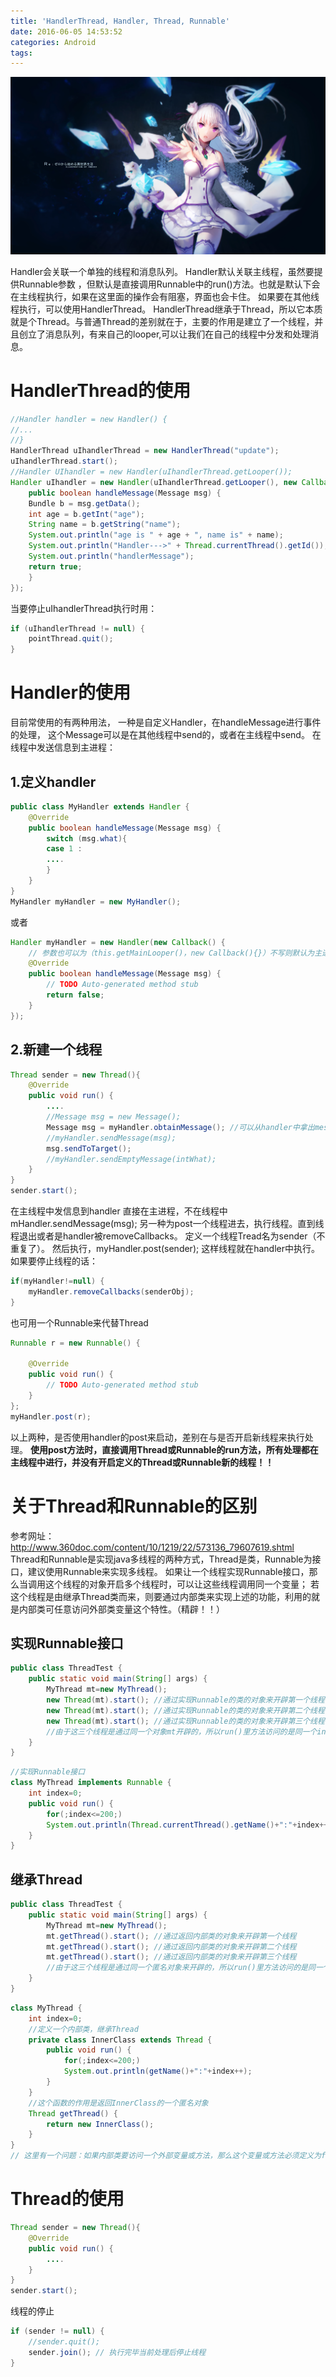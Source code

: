 ```yaml
---
title: 'HandlerThread, Handler, Thread, Runnable'
date: 2016-06-05 14:53:52
categories: Android
tags:
---
```


![](/source/images/694838.png)

Handler会关联一个单独的线程和消息队列。
Handler默认关联主线程，虽然要提供Runnable参数 ，但默认是直接调用Runnable中的run()方法。也就是默认下会在主线程执行，如果在这里面的操作会有阻塞，界面也会卡住。
如果要在其他线程执行，可以使用HandlerThread。
HandlerThread继承于Thread，所以它本质就是个Thread。与普通Thread的差别就在于，主要的作用是建立了一个线程，并且创立了消息队列，有来自己的looper,可以让我们在自己的线程中分发和处理消息。

<!--more-->

# HandlerThread的使用

```java
//Handler handler = new Handler() {
//...
//}
HandlerThread uIhandlerThread = new HandlerThread("update");
uIhandlerThread.start();
//Handler UIhandler = new Handler(uIhandlerThread.getLooper());
Handler uIhandler = new Handler(uIhandlerThread.getLooper(), new Callback() {
	public boolean handleMessage(Message msg) {
	Bundle b = msg.getData();
	int age = b.getInt("age");
	String name = b.getString("name");
	System.out.println("age is " + age + ", name is" + name);
	System.out.println("Handler--->" + Thread.currentThread().getId());
	System.out.println("handlerMessage");
	return true;
	}
});
```

当要停止uIhandlerThread执行时用：
```java
if (uIhandlerThread != null) {
	pointThread.quit();
}
```

# Handler的使用

目前常使用的有两种用法，
一种是自定义Handler，在handleMessage进行事件的处理， 这个Message可以是在其他线程中send的，或者在主线程中send。
在线程中发送信息到主进程：
## 1.定义handler

```java
public class MyHandler extends Handler {
	@Override
	public boolean handleMessage(Message msg) {
		switch (msg.what){
		case 1 :
		....
		}
	}
}
MyHandler myHandler = new MyHandler();
```

或者

```java
Handler myHandler = new Handler(new Callback() {
	// 参数也可以为（this.getMainLooper()，new Callback(){}）不写则默认为主进程的Looper
	@Override
	public boolean handleMessage(Message msg) {
		// TODO Auto-generated method stub
		return false;
	}
});
```

## 2.新建一个线程

```java
Thread sender = new Thread(){
	@Override
	public void run() {
		....
		//Message msg = new Message();
		Message msg = myHandler.obtainMessage(); //可以从handler中拿出message，省去了重新实例化的内存开销
		//myHandler.sendMessage(msg);
		msg.sendToTarget();
		//myHandler.sendEmptyMessage(intWhat);
	}
}
sender.start();
```

在主线程中发信息到handler
直接在主进程，不在线程中mHandler.sendMessage(msg);
另一种为post一个线程进去，执行线程。直到线程退出或者是handler被removeCallbacks。
定义一个线程Tread名为sender（不重复了）。
然后执行，myHandler.post(sender);
这样线程就在handler中执行。如果要停止线程的话：
```java
if(myHandler!=null) {
	myHandler.removeCallbacks(senderObj);
}
```

也可用一个Runnable来代替Thread

```java
Runnable r = new Runnable() {

	@Override
	public void run() {
		// TODO Auto-generated method stub
	}
};
myHandler.post(r);
```

以上两种，是否使用handler的post来启动，差别在与是否开启新线程来执行处理。
**使用post方法时，直接调用Thread或Runnable的run方法，所有处理都在主线程中进行，并没有开启定义的Thread或Runnable新的线程！！**

# 关于Thread和Runnable的区别

参考网址：http://www.360doc.com/content/10/1219/22/573136_79607619.shtml
Thread和Runnable是实现java多线程的两种方式，Thread是类，Runnable为接口，建议使用Runnable来实现多线程。
如果让一个线程实现Runnable接口，那么当调用这个线程的对象开启多个线程时，可以让这些线程调用同一个变量；
若这个线程是由继承Thread类而来，则要通过内部类来实现上述的功能，利用的就是内部类可任意访问外部类变量这个特性。（精辟！！）

## 实现Runnable接口

```java
public class ThreadTest {
	public static void main(String[] args) {
		MyThread mt=new MyThread();
		new Thread(mt).start(); //通过实现Runnable的类的对象来开辟第一个线程
		new Thread(mt).start(); //通过实现Runnable的类的对象来开辟第二个线程
		new Thread(mt).start(); //通过实现Runnable的类的对象来开辟第三个线程
		//由于这三个线程是通过同一个对象mt开辟的，所以run()里方法访问的是同一个index
	}
}
```
```java
//实现Runnable接口
class MyThread implements Runnable {
	int index=0;
	public void run() {
		for(;index<=200;)
		System.out.println(Thread.currentThread().getName()+":"+index++);
	}
}
```

## 继承Thread

```java
public class ThreadTest {
	public static void main(String[] args) {
		MyThread mt=new MyThread();
		mt.getThread().start(); //通过返回内部类的对象来开辟第一个线程
		mt.getThread().start(); //通过返回内部类的对象来开辟第二个线程
		mt.getThread().start(); //通过返回内部类的对象来开辟第三个线程
		//由于这三个线程是通过同一个匿名对象来开辟的，所以run()里方法访问的是同一个index
	}
}
```
```java
class MyThread {
	int index=0;
	//定义一个内部类，继承Thread
	private class InnerClass extends Thread {
		public void run() {
			for(;index<=200;)
			System.out.println(getName()+":"+index++);
		}
	}
	//这个函数的作用是返回InnerClass的一个匿名对象
	Thread getThread() {
		return new InnerClass();
	}
}
// 这里有一个问题：如果内部类要访问一个外部变量或方法，那么这个变量或方法必须定义为final，但为什么这里的变量index不用定义为final就可以被内部类访问？
```

# Thread的使用

```java
Thread sender = new Thread(){
	@Override
	public void run() {
		....
	}
}
sender.start();
```

线程的停止
```java
if (sender != null) {
	//sender.quit();
	sender.join(); // 执行完毕当前处理后停止线程
}
```